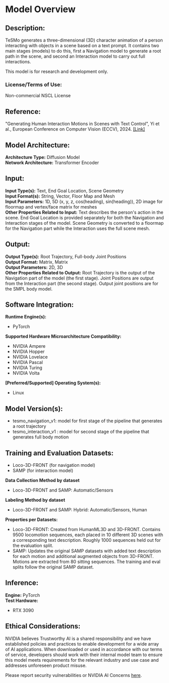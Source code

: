 # Model Overview

## Description:
TeSMo generates a three-dimensional (3D) character animation of a person interacting with objects in a scene based on a text prompt. It contains two main stages (models) to do this, first a Navigation model to generate a root path in the scene, and second an Interaction model to carry out full interactions.

This model is for research and development only.

### License/Terms of Use: 
Non-commercial NSCL License

## Reference:
"Generating Human Interaction Motions in Scenes with Text Control", Yi et al., European Conference on Computer Vision (ECCV), 2024. [[Link]](https://research.nvidia.com/labs/toronto-ai/tesmo/)
<br> 

## Model Architecture: 
**Architecture Type:** Diffusion Model <br>
**Network Architecture:** Transformer Encoder <br>

## Input:
**Input Type(s):** Text, End Goal Location, Scene Geometry <br>
**Input Format(s):** String, Vector, Floor Map and Mesh <br>
**Input Parameters:** 1D, 5D (x, y, z, cos(heading), sin(heading)), 2D image for floormap and vertex/face matrix for meshes <br>
**Other Properties Related to Input:** Text describes the person's action in the scene. End Goal Location is provided separately for both the Navigation and Interaction stages of the model. Scene Geometry is converted to a floormap for the Navigation part while the Interaction uses the full scene mesh.

## Output:
**Output Type(s):**  Root Trajectory, Full-body Joint Positions  <br>
**Output Format:**  Matrix, Matrix <br>
**Output Parameters:** 2D, 3D <br>
**Other Properties Related to Output:** Root Trajectory is the output of the Navigation part of the model (the first stage). Joint Positions are output from the Interaction part (the second stage). Output joint positions are for the SMPL body model. <br> 

## Software Integration:
**Runtime Engine(s):** 
* PyTorch <br>

**Supported Hardware Microarchitecture Compatibility:** <br>
* NVIDIA Ampere <br>
* NVIDIA Hopper <br>
* NVIDIA Lovelace <br>
* NVIDIA Pascal <br>
* NVIDIA Turing <br>
* NVIDIA Volta <br>

**[Preferred/Supported] Operating System(s):** <br>
* Linux

## Model Version(s): 
* tesmo_navigation_v1: model for first stage of the pipeline that generates a root trajectory
* tesmo_interaction_v1 : model for second stage of the pipeline that generates full body motion


## Training and Evaluation Datasets:
* Loco-3D-FRONT (for navigation model) 
* SAMP (for interaction model)

**Data Collection Method by dataset**
* Loco-3D-FRONT and SAMP: Automatic/Sensors

**Labeling Method by dataset**
* Loco-3D-FRONT and SAMP: Hybrid: Automatic/Sensors, Human

**Properties per Datasets:** 
* Loco-3D-FRONT: Created from HumanML3D and 3D-FRONT. Contains 9500 locomotion sequences, each placed in 10 different 3D scenes with a corresponding text description. Roughly 1000 sequences held out for the evaluation split.
* SAMP: Updates the original SAMP datasets with added text description for each motion and additional augmented objects from 3D-FRONT. Motions are extracted from 80 sitting sequences. The training and eval splits follow the original SAMP dataset.

## Inference:
**Engine:** PyTorch <br>
**Test Hardware:** <br>
* RTX 3090

## Ethical Considerations:
NVIDIA believes Trustworthy AI is a shared responsibility and we have established policies and practices to enable development for a wide array of AI applications. When downloaded or used in accordance with our terms of service, developers should work with their internal model team to ensure this model meets requirements for the relevant industry and use case and addresses unforeseen product misuse.

Please report security vulnerabilities or NVIDIA AI Concerns [here](https://www.nvidia.com/en-us/support/submit-security-vulnerability/).